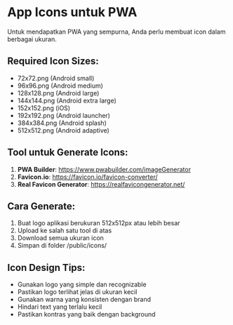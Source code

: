 # App Icons untuk PWA

Untuk mendapatkan PWA yang sempurna, Anda perlu membuat icon dalam berbagai ukuran.

## Required Icon Sizes:

-   72x72.png (Android small)
-   96x96.png (Android medium)
-   128x128.png (Android large)
-   144x144.png (Android extra large)
-   152x152.png (iOS)
-   192x192.png (Android launcher)
-   384x384.png (Android splash)
-   512x512.png (Android adaptive)

## Tool untuk Generate Icons:

1. **PWA Builder**: https://www.pwabuilder.com/imageGenerator
2. **Favicon.io**: https://favicon.io/favicon-converter/
3. **Real Favicon Generator**: https://realfavicongenerator.net/

## Cara Generate:

1. Buat logo aplikasi berukuran 512x512px atau lebih besar
2. Upload ke salah satu tool di atas
3. Download semua ukuran icon
4. Simpan di folder /public/icons/

## Icon Design Tips:

-   Gunakan logo yang simple dan recognizable
-   Pastikan logo terlihat jelas di ukuran kecil
-   Gunakan warna yang konsisten dengan brand
-   Hindari text yang terlalu kecil
-   Pastikan kontras yang baik dengan background
